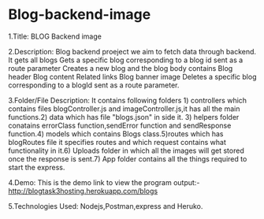 # Blog-backend-image

1.Title: BLOG Backend image

2.Description: Blog backend proeject we aim to fetch data through backend.
It gets all blogs
Gets a specific blog corresponding to a blog id sent as a route parameter
Creates a new blog and the blog body contains
Blog header
Blog content
Related links
Blog banner image
Deletes a specific blog corresponding to a blogId sent as a route parameter.

3.Folder/File Description: It contains following folders 1) controllers which contains files blogController.js and imageController.js,it has all the main functions.2) data which has file "blogs.json" in side it. 3) helpers folder conatains errorClass function,sendError function and sendResponse function.4) models which contains Blogs class.5)routes which has blogRoutes file it specifies routes and which request contains what functionality in it.6) Uploads folder in which all the images will get stored once the response is sent.7) App folder contains all the things required to start the express.

4.Demo: This is the demo link to view the program output:- http://blogtask3hosting.herokuapp.com/blogs

5.Technologies Used: Nodejs,Postman,express and Heruko.
